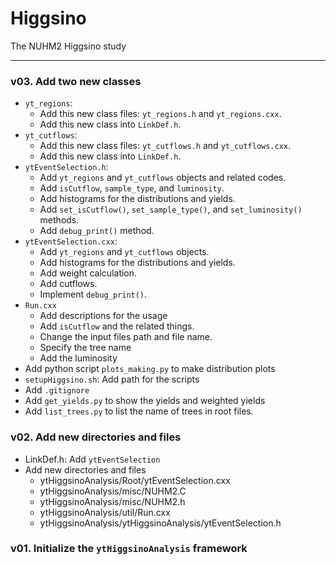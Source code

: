 # Higgsino
The NUHM2 Higgsino study

---

### v03. Add two new classes
* `yt_regions`:
  * Add this new class files: `yt_regions.h` and `yt_regions.cxx`.
  * Add this new class into `LinkDef.h`.
* `yt_cutflows`:
  * Add this new class files: `yt_cutflows.h` and `yt_cutflows.cxx`.
  * Add this new class into `LinkDef.h`.
* `ytEventSelection.h`:
  * Add `yt_regions` and `yt_cutflows` objects and related codes.
  * Add `isCutflow`, `sample_type`, and `luminosity`.
  * Add histograms for the distributions and yields.
  * Add `set_isCutflow()`, `set_sample_type()`, and `set_luminosity()` methods.
  * Add `debug_print()` method.
* `ytEventSelection.cxx`:
  * Add `yt_regions` and `yt_cutflows` objects.
  * Add histograms for the distributions and yields.
  * Add weight calculation.
  * Add cutflows.
  * Implement `debug_print()`.
* `Run.cxx`
  * Add descriptions for the usage
  * Add `isCutflow` and the related things.
  * Change the input files path and file name.
  * Specify the tree name
  * Add the luminosity
* Add python script `plots_making.py` to make distribution plots
* `setupHiggsino.sh`: Add path for the scripts
* Add `.gitignore`
* Add `get_yields.py` to show the yields and weighted yields
* Add `list_trees.py` to list the name of trees in root files.


### v02. Add new directories and files
* LinkDef.h: Add `ytEventSelection`
* Add new directories and files
  * ytHiggsinoAnalysis/Root/ytEventSelection.cxx
  * ytHiggsinoAnalysis/misc/NUHM2.C
  * ytHiggsinoAnalysis/misc/NUHM2.h
  * ytHiggsinoAnalysis/util/Run.cxx
  * ytHiggsinoAnalysis/ytHiggsinoAnalysis/ytEventSelection.h

### v01. Initialize the `ytHiggsinoAnalysis` framework

